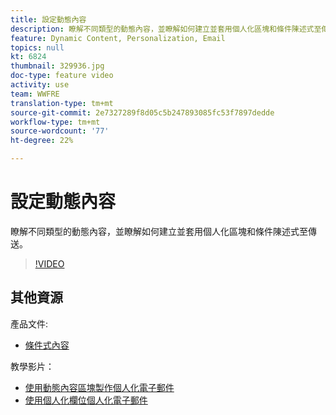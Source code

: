 ```yaml
---
title: 設定動態內容
description: 瞭解不同類型的動態內容，並瞭解如何建立並套用個人化區塊和條件陳述式至傳送。
feature: Dynamic Content, Personalization, Email
topics: null
kt: 6824
thumbnail: 329936.jpg
doc-type: feature video
activity: use
team: WWFRE
translation-type: tm+mt
source-git-commit: 2e7327289f8d05c5b247893085fc53f7897dedde
workflow-type: tm+mt
source-wordcount: '77'
ht-degree: 22%

---
```



# 設定動態內容

瞭解不同類型的動態內容，並瞭解如何建立並套用個人化區塊和條件陳述式至傳送。

>[!VIDEO](https://video.tv.adobe.com/v/329936?quality=12)

## 其他資源

產品文件:

* [條件式內容](https://docs.adobe.com/content/help/en/campaign-classic/using/sending-messages/personalizing-deliveries/conditional-content.html)

教學影片：

* [使用動態內容區塊製作個人化電子郵件](/help/sending-messages/email-channel/personalization-with-dynamic-content-blocks.md)
* [使用個人化欄位個人化電子郵件](/help/sending-messages/email-channel/personalizing-emails-using-personalization-fields.md)
